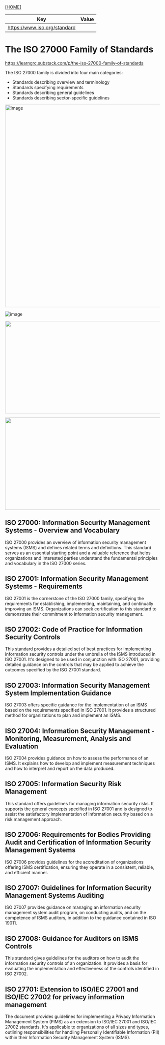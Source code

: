 [[HOME]](README.md)

| Key | Value|
|---|---|
| https://www.iso.org/standard |  |


# The ISO 27000 Family of Standards
https://learngrc.substack.com/p/the-iso-27000-family-of-standards

The ISO 27000 family is divided into four main categories:
- Standards describing overview and terminology
- Standards specifying requirements
- Standards describing general guidelines
- Standards describing sector-specific guidelines

<img width="658" alt="image" src="https://github.com/schroray/Security-Consulting/assets/4217443/f9d8a4bc-6004-417a-a333-86869a64549c">

![image](https://github.com/schroray/Security-Consulting/assets/4217443/6ed5cc38-4b8f-4d4c-9aea-bd5775e507e1)

[<img src="https://img.youtube.com/vi/Y8hGa2mpqd8/hqdefault.jpg" width="600" height="300"
/>](https://www.youtube.com/embed/Y8hGa2mpqd8)


[<img src="https://img.youtube.com/vi/jvhWqp4Cx8M/hqdefault.jpg" width="600" height="300"
/>](https://www.youtube.com/embed/jvhWqp4Cx8M)


## ISO 27000: Information Security Management Systems - Overview and Vocabulary
ISO 27000 provides an overview of information security management systems (ISMS) and defines related terms and definitions. This standard serves as an essential starting point and a valuable reference that helps organizations and interested parties understand the fundamental principles and vocabulary in the ISO 27000 series.

## ISO 27001: Information Security Management Systems - Requirements
ISO 27001 is the cornerstone of the ISO 27000 family, specifying the requirements for establishing, implementing, maintaining, and continually improving an ISMS. Organizations can seek certification to this standard to demonstrate their commitment to information security management.

## ISO 27002: Code of Practice for Information Security Controls
This standard provides a detailed set of best practices for implementing information security controls under the umbrella of the ISMS introduced in ISO 27001. It's designed to be used in conjunction with ISO 27001, providing detailed guidance on the controls that may be applied to achieve the outcomes specified by the ISO 27001 standard.

## ISO 27003: Information Security Management System Implementation Guidance
ISO 27003 offers specific guidance for the implementation of an ISMS based on the requirements specified in ISO 27001. It provides a structured method for organizations to plan and implement an ISMS.

## ISO 27004: Information Security Management - Monitoring, Measurement, Analysis and Evaluation
ISO 27004 provides guidance on how to assess the performance of an ISMS. It explains how to develop and implement measurement techniques and how to interpret and report on the data produced.

## ISO 27005: Information Security Risk Management
This standard offers guidelines for managing information security risks. It supports the general concepts specified in ISO 27001 and is designed to assist the satisfactory implementation of information security based on a risk management approach.

## ISO 27006: Requirements for Bodies Providing Audit and Certification of Information Security Management Systems
ISO 27006 provides guidelines for the accreditation of organizations offering ISMS certification, ensuring they operate in a consistent, reliable, and efficient manner.

## ISO 27007: Guidelines for Information Security Management Systems Auditing
ISO 27007 provides guidance on managing an information security management system audit program, on conducting audits, and on the competence of ISMS auditors, in addition to the guidance contained in ISO 19011.

## ISO 27008: Guidance for Auditors on ISMS Controls
This standard gives guidelines for the auditors on how to audit the information security controls of an organization. It provides a basis for evaluating the implementation and effectiveness of the controls identified in ISO 27002.

## ISO 27701: Extension to ISO/IEC 27001 and ISO/IEC 27002 for privacy information management
The document provides guidelines for implementing a Privacy Information Management System (PIMS) as an extension to ISO/IEC 27001 and ISO/IEC 27002 standards. It's applicable to organizations of all sizes and types, outlining responsibilities for handling Personally Identifiable Information (PII) within their Information Security Management System (ISMS).


